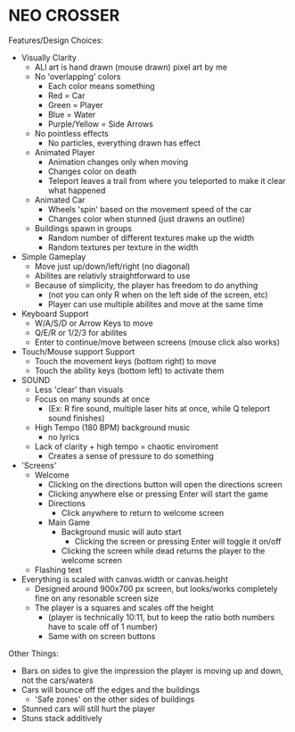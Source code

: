 # NEO CROSSER

Features/Design Choices:
- Visually Clarity
    - ALl art is hand drawn (mouse drawn) pixel art by me
    - No 'overlapping' colors
        - Each color means something
        - Red = Car
        - Green = Player
        - Blue = Water
        - Purple/Yellow = Side Arrows
    - No pointless effects
        - No particles, everything drawn has effect
    - Animated Player
        - Animation changes only when moving
        - Changes color on death
        - Teleport leaves a trail from where you teleported to make it clear what happened
    - Animated Car
        - Wheels 'spin' based on the movement speed of the car
        - Changes color when stunned (just drawns an outline)
    - Buildings spawn in groups
        - Random number of different textures make up the width
        - Random textures per texture in the width
- Simple Gameplay
    - Move just up/down/left/right (no diagonal)
    - Abilites are relativly straightforward to use
    - Because of simplicity, the player has freedom to do anything
        - (not you can only R when on the left side of the screen, etc)
        - Player can use multiple abilites and move at the same time
- Keyboard Support
    - W/A/S/D or Arrow Keys to move
    - Q/E/R or 1/2/3 for abilites
    - Enter to continue/move between screens (mouse click also works)
- Touch/Mouse support Support
    - Touch the movement keys (bottom right) to move
    - Touch the ability keys (bottom left) to activate them
- SOUND
    - Less 'clear' than visuals
    - Focus on many sounds at once
        - (Ex: R fire sound, multiple laser hits at once, while Q teleport sound finishes)
    - High Tempo (180 BPM) background music
        - no lyrics
    - Lack of clarity + high tempo = chaotic enviroment
        - Creates a sense of pressure to do something
- 'Screens'
    - Welcome
        - Clicking on the directions button will open the directions screen
        - Clicking anywhere else or pressing Enter will start the game
        - Directions
            - Click anywhere to return to welcome screen
        - Main Game
            - Background music will auto start
                - Clicking the screen or pressing Enter will toggle it on/off
            - Clicking the screen while dead returns the player to the welcome screen
    - Flashing text
- Everything is scaled with canvas.width or canvas.height
    - Designed around 900x700 px screen, but looks/works completely fine on any resonable screen size
    - The player is a squares and scales off the height
        - (player is technically 10:11, but to keep the ratio both numbers have to scale off of 1 number) 
        - Same with on screen buttons

Other Things:
- Bars on sides to give the impression the player is moving up and down, not the cars/waters
- Cars will bounce off the edges and the buildings
    - 'Safe zones' on the other sides of buildings
- Stunned cars will still hurt the player
- Stuns stack additively 